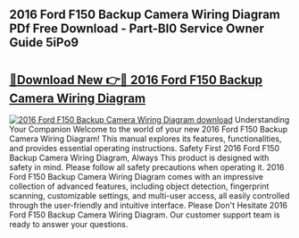 ## 2016 Ford F150 Backup Camera Wiring Diagram PDf Free Download - Part-Bl0 Service Owner Guide 5iPo9

# <h2><a href="http://dft5x6n.blite.top/?on=2016+Ford+F150+Backup+Camera+Wiring+Diagram">🔗Download New 👉🔴 2016 Ford F150 Backup Camera Wiring Diagram</a></h2>

[![2016 Ford F150 Backup Camera Wiring Diagram download](https://i.imgur.com/lujVjoI.png)](http://dft5x6n.blite.top/?on=2016+Ford+F150+Backup+Camera+Wiring+Diagram)
Understanding Your Companion Welcome to the world of your new 2016 Ford F150 Backup Camera Wiring Diagram! This manual explores its features, functionalities, and provides essential operating instructions. Safety First 2016 Ford F150 Backup Camera Wiring Diagram, Always This product is designed with safety in mind. Please follow all safety precautions when operating it. 2016 Ford F150 Backup Camera Wiring Diagram comes with an impressive collection of advanced features, including object detection, fingerprint scanning, customizable settings, and multi-user access, all easily controlled through the user-friendly and intuitive interface. Please Don't Hesitate 2016 Ford F150 Backup Camera Wiring Diagram. Our customer support team is ready to answer your questions.
